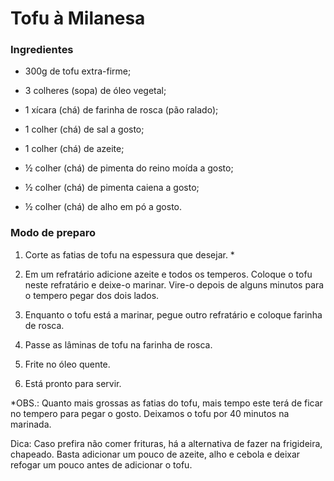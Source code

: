 # Tofu à Milanesa

### Ingredientes

- 300g de tofu extra-firme;

- 3 colheres (sopa) de óleo vegetal;

- 1 xícara (chá) de farinha de rosca (pão ralado);
- 1 colher (chá) de sal a gosto;
- 1 colher (chá) de azeite;

- ½ colher (chá) de pimenta do reino moída a gosto;

- ½ colher (chá) de pimenta caiena a gosto;
- ½ colher (chá) de alho em pó a gosto.

### Modo de preparo

1. Corte as fatias de tofu na espessura que desejar. *

2. Em um refratário adicione azeite e todos os temperos. Coloque o tofu neste refratário e deixe-o marinar. Vire-o depois de alguns minutos para o tempero pegar dos dois lados.

3. Enquanto o tofu está a marinar, pegue outro refratário e coloque farinha de rosca.

4. Passe as lâminas de tofu na farinha de rosca.

5. Frite no óleo quente.

6. Está pronto para servir.

   

*OBS.: Quanto mais grossas as fatias do tofu, mais tempo este terá de ficar no tempero para pegar o gosto. Deixamos o tofu por 40 minutos na marinada. 

Dica: Caso prefira não comer frituras, há a alternativa de fazer na frigideira, chapeado. Basta adicionar um pouco de azeite, alho e cebola e deixar refogar um pouco antes de adicionar o tofu.


